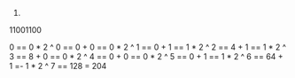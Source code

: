1. 
11001100

0 == 0 * 2 ^ 0 == 0 +
0 == 0 * 2 ^ 1 == 0 +
1 == 1 * 2 ^ 2 == 4 +
1 == 1 * 2 ^ 3 == 8 +
0 == 0 * 2 ^ 4 == 0 + 
0 == 0 * 2 ^ 5 == 0 +
1 == 1 * 2 ^ 6 == 64 +
1 =- 1 * 2 ^ 7 == 128 = 204
